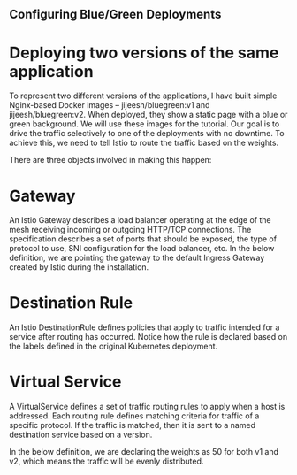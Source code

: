 ## Configuring Blue/Green Deployments

# Deploying two versions of the same application
To represent two different versions of the applications, I have built simple Nginx-based Docker images – jijeesh/bluegreen:v1 and jijeesh/bluegreen:v2. When deployed, they show a static page with a blue or green background. We will use these images for the tutorial.
Our goal is to drive the traffic selectively to one of the deployments with no downtime. To achieve this, we need to tell Istio to route the traffic based on the weights.

There are three objects involved in making this happen:

# Gateway
An Istio Gateway describes a load balancer operating at the edge of the mesh receiving incoming or outgoing HTTP/TCP connections. The specification describes a set of ports that should be exposed, the type of protocol to use, SNI configuration for the load balancer, etc. In the below definition, we are pointing the gateway to the default Ingress Gateway created by Istio during the installation.

# Destination Rule
An Istio DestinationRule defines policies that apply to traffic intended for a service after routing has occurred. Notice how the rule is declared based on the labels defined in the original Kubernetes deployment.

# Virtual Service
A VirtualService defines a set of traffic routing rules to apply when a host is addressed. Each routing rule defines matching criteria for traffic of a specific protocol. If the traffic is matched, then it is sent to a named destination service based on a version.

In the below definition, we are declaring the weights as 50 for both v1 and v2, which means the traffic will be evenly distributed.
